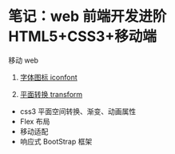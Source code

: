 # 笔记：web 前端开发进阶 HTML5+CSS3+移动端

移动 web

1. [字体图标 iconfont](blog/front-end-combat/iconfont.md)

2. [平面转换 transform](blog/front-end-combat/transform.md)

- css3 平面空间转换、渐变、动画属性
- Flex 布局
- 移动适配
- 响应式 BootStrap 框架
